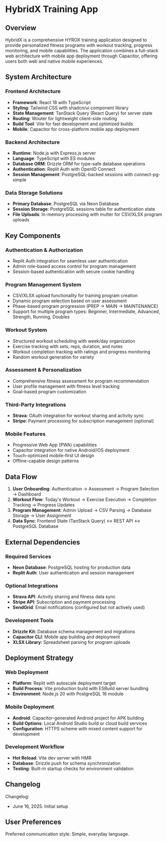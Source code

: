 # HybridX Training App

## Overview

HybridX is a comprehensive HYROX training application designed to provide personalized fitness programs with workout tracking, progress monitoring, and mobile capabilities. The application combines a full-stack web architecture with mobile app deployment through Capacitor, offering users both web and native mobile experiences.

## System Architecture

### Frontend Architecture
- **Framework**: React 18 with TypeScript
- **Styling**: Tailwind CSS with shadcn/ui component library
- **State Management**: TanStack Query (React Query) for server state
- **Routing**: Wouter for lightweight client-side routing
- **Build Tool**: Vite for fast development and optimized builds
- **Mobile**: Capacitor for cross-platform mobile app deployment

### Backend Architecture
- **Runtime**: Node.js with Express.js server
- **Language**: TypeScript with ES modules
- **Database ORM**: Drizzle ORM for type-safe database operations
- **Authentication**: Replit Auth with OpenID Connect
- **Session Management**: PostgreSQL-backed sessions with connect-pg-simple

### Data Storage Solutions
- **Primary Database**: PostgreSQL via Neon Database
- **Session Storage**: PostgreSQL sessions table for authentication state
- **File Uploads**: In-memory processing with multer for CSV/XLSX program uploads

## Key Components

### Authentication & Authorization
- Replit Auth integration for seamless user authentication
- Admin role-based access control for program management
- Session-based authentication with secure cookie handling

### Program Management System
- CSV/XLSX upload functionality for training program creation
- Dynamic program selection based on user assessment
- Phase-based program progression (PREP → MAIN → MAINTENANCE)
- Support for multiple program types: Beginner, Intermediate, Advanced, Strength, Running, Doubles

### Workout System
- Structured workout scheduling with week/day organization
- Exercise tracking with sets, reps, duration, and notes
- Workout completion tracking with ratings and progress monitoring
- Random workout generation for variety

### Assessment & Personalization
- Comprehensive fitness assessment for program recommendation
- User profile management with fitness level tracking
- Goal-based program customization

### Third-Party Integrations
- **Strava**: OAuth integration for workout sharing and activity sync
- **Stripe**: Payment processing for subscription management (optional)

### Mobile Features
- Progressive Web App (PWA) capabilities
- Capacitor integration for native Android/iOS deployment
- Touch-optimized mobile-first UI design
- Offline-capable design patterns

## Data Flow

1. **User Onboarding**: Authentication → Assessment → Program Selection → Dashboard
2. **Workout Flow**: Today's Workout → Exercise Execution → Completion Tracking → Progress Updates
3. **Program Management**: Admin Upload → CSV Parsing → Database Storage → User Assignment
4. **Data Sync**: Frontend State (TanStack Query) ↔ REST API ↔ PostgreSQL Database

## External Dependencies

### Required Services
- **Neon Database**: PostgreSQL hosting for production data
- **Replit Auth**: User authentication and session management

### Optional Integrations
- **Strava API**: Activity sharing and fitness data sync
- **Stripe API**: Subscription and payment processing
- **SendGrid**: Email notifications (configured but not actively used)

### Development Tools
- **Drizzle Kit**: Database schema management and migrations
- **Capacitor CLI**: Mobile app building and deployment
- **XLSX Library**: Spreadsheet parsing for program uploads

## Deployment Strategy

### Web Deployment
- **Platform**: Replit with autoscale deployment target
- **Build Process**: Vite production build with ESBuild server bundling
- **Environment**: Node.js 20 with PostgreSQL 16 module

### Mobile Deployment
- **Android**: Capacitor-generated Android project for APK building
- **Build Options**: Local Android Studio build or cloud build services
- **Configuration**: HTTPS scheme with mixed content support for development

### Development Workflow
- **Hot Reload**: Vite dev server with HMR
- **Database**: Drizzle push for schema synchronization
- **Testing**: Built-in startup checks for environment validation

## Changelog

Changelog:
- June 16, 2025. Initial setup

## User Preferences

Preferred communication style: Simple, everyday language.
